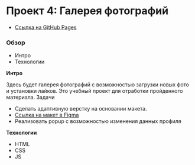 # Проект 4: Галерея фотографий
* [Ссылка на GitHub Pages](???)

### Обзор
* Интро
* Технологии

**Интро**

Здесь будет галерея фотографий с возможностью загрузки новых фото и установки лайков.
Это учебный проект для отработки пройденного материала.
Задачи
* Сделать адаптивную верстку на основании макета.
* [Ссылка на макет в Figma](https://www.figma.com/file/OyRWEjU6wBwRe1hapzQoLx/Sprint-3%3A-Russia-%2F-desktop-%2B-mobile?node-id=28503%3A0)
* Реализовать popup с возможностью изменения данных профиля

**Технологии**

* HTML
* CSS
* JS

